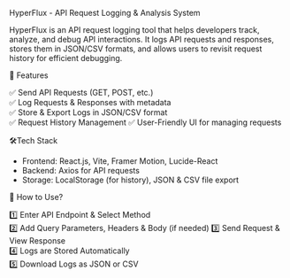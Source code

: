 HyperFlux - API Request Logging & Analysis System  

HyperFlux is an API request logging tool that helps developers track, analyze, and debug API interactions. It logs API requests and responses, stores them in JSON/CSV formats, and allows users to revisit request history for efficient debugging.  

🚀 Features  

✅ Send API Requests (GET, POST, etc.)  
✅ Log Requests & Responses with metadata  
✅ Store & Export Logs in JSON/CSV format  
✅ Request History Management 
✅ User-Friendly UI for managing requests  

🛠Tech Stack  

- Frontend: React.js, Vite, Framer Motion, Lucide-React  
- Backend: Axios for API requests  
- Storage: LocalStorage (for history), JSON & CSV file export  

🔄 How to Use?  

1️⃣ Enter API Endpoint & Select Method  
2️⃣ Add Query Parameters, Headers & Body (if needed)
3️⃣ Send Request & View Response  
4️⃣ Logs are Stored Automatically  
5️⃣ Download Logs as JSON or CSV
